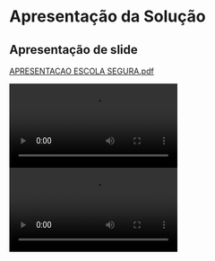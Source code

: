 # Apresentação da Solução

## Apresentação de slide 

[APRESENTACAO ESCOLA SEGURA.pdf](https://github.com/ICEI-PUC-Minas-PMV-ADS/pmv-ads-2024-e1-proj-web-t2-Escola-Segura/blob/main/presentation/APRESENTACAO%20ESCOLA%20SEGURA.pdf)


<video controls src="VideoDaApresentacaoEscolaSegura.mp4" title="Title"></video>
<video controls src="VideoDaApresentacaoEscolaSegura.mp4" title="Title"></video>